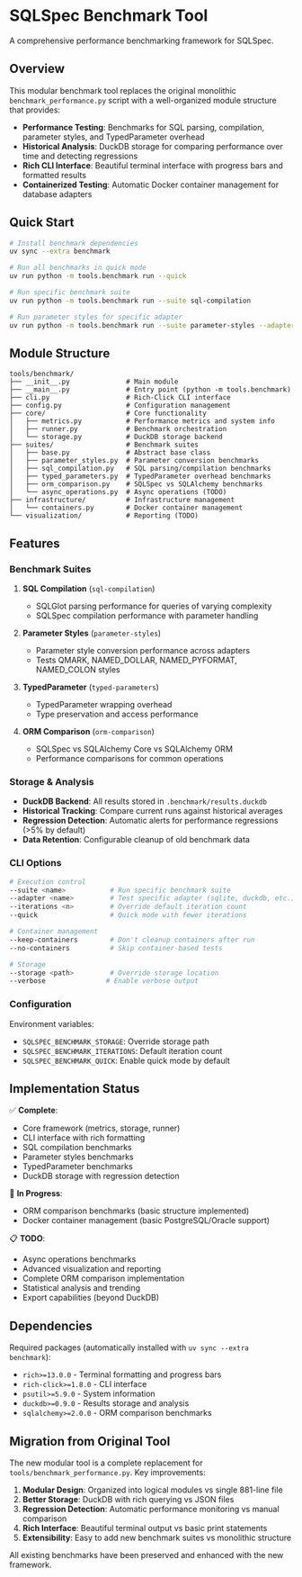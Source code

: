 # SQLSpec Benchmark Tool

A comprehensive performance benchmarking framework for SQLSpec.

## Overview

This modular benchmark tool replaces the original monolithic `benchmark_performance.py` script with a well-organized module structure that provides:

- **Performance Testing**: Benchmarks for SQL parsing, compilation, parameter styles, and TypedParameter overhead
- **Historical Analysis**: DuckDB storage for comparing performance over time and detecting regressions
- **Rich CLI Interface**: Beautiful terminal interface with progress bars and formatted results
- **Containerized Testing**: Automatic Docker container management for database adapters

## Quick Start

```bash
# Install benchmark dependencies
uv sync --extra benchmark

# Run all benchmarks in quick mode
uv run python -m tools.benchmark run --quick

# Run specific benchmark suite
uv run python -m tools.benchmark run --suite sql-compilation

# Run parameter styles for specific adapter
uv run python -m tools.benchmark run --suite parameter-styles --adapter sqlite
```

## Module Structure

```
tools/benchmark/
├── __init__.py              # Main module
├── __main__.py              # Entry point (python -m tools.benchmark)
├── cli.py                   # Rich-Click CLI interface
├── config.py                # Configuration management
├── core/                    # Core functionality
│   ├── metrics.py           # Performance metrics and system info
│   ├── runner.py            # Benchmark orchestration
│   └── storage.py           # DuckDB storage backend
├── suites/                  # Benchmark suites
│   ├── base.py              # Abstract base class
│   ├── parameter_styles.py  # Parameter conversion benchmarks
│   ├── sql_compilation.py   # SQL parsing/compilation benchmarks
│   ├── typed_parameters.py  # TypedParameter overhead benchmarks
│   ├── orm_comparison.py    # SQLSpec vs SQLAlchemy benchmarks
│   └── async_operations.py  # Async operations (TODO)
├── infrastructure/          # Infrastructure management
│   └── containers.py        # Docker container management
└── visualization/           # Reporting (TODO)
```

## Features

### Benchmark Suites

1. **SQL Compilation** (`sql-compilation`)
   - SQLGlot parsing performance for queries of varying complexity
   - SQLSpec compilation performance with parameter handling

2. **Parameter Styles** (`parameter-styles`)
   - Parameter style conversion performance across adapters
   - Tests QMARK, NAMED_DOLLAR, NAMED_PYFORMAT, NAMED_COLON styles

3. **TypedParameter** (`typed-parameters`)
   - TypedParameter wrapping overhead
   - Type preservation and access performance

4. **ORM Comparison** (`orm-comparison`)
   - SQLSpec vs SQLAlchemy Core vs SQLAlchemy ORM
   - Performance comparisons for common operations

### Storage & Analysis

- **DuckDB Backend**: All results stored in `.benchmark/results.duckdb`
- **Historical Tracking**: Compare current runs against historical averages
- **Regression Detection**: Automatic alerts for performance regressions (>5% by default)
- **Data Retention**: Configurable cleanup of old benchmark data

### CLI Options

```bash
# Execution control
--suite <name>           # Run specific benchmark suite
--adapter <name>         # Test specific adapter (sqlite, duckdb, etc.)
--iterations <n>         # Override default iteration count
--quick                  # Quick mode with fewer iterations

# Container management
--keep-containers        # Don't cleanup containers after run
--no-containers          # Skip container-based tests

# Storage
--storage <path>         # Override storage location
--verbose               # Enable verbose output
```

### Configuration

Environment variables:

- `SQLSPEC_BENCHMARK_STORAGE`: Override storage path
- `SQLSPEC_BENCHMARK_ITERATIONS`: Default iteration count
- `SQLSPEC_BENCHMARK_QUICK`: Enable quick mode by default

## Implementation Status

✅ **Complete**:

- Core framework (metrics, storage, runner)
- CLI interface with rich formatting
- SQL compilation benchmarks
- Parameter styles benchmarks
- TypedParameter benchmarks
- DuckDB storage with regression detection

🚧 **In Progress**:

- ORM comparison benchmarks (basic structure implemented)
- Docker container management (basic PostgreSQL/Oracle support)

📋 **TODO**:

- Async operations benchmarks
- Advanced visualization and reporting
- Complete ORM comparison implementation
- Statistical analysis and trending
- Export capabilities (beyond DuckDB)

## Dependencies

Required packages (automatically installed with `uv sync --extra benchmark`):

- `rich>=13.0.0` - Terminal formatting and progress bars
- `rich-click>=1.8.0` - CLI interface
- `psutil>=5.9.0` - System information
- `duckdb>=0.9.0` - Results storage and analysis
- `sqlalchemy>=2.0.0` - ORM comparison benchmarks

## Migration from Original Tool

The new modular tool is a complete replacement for `tools/benchmark_performance.py`. Key improvements:

1. **Modular Design**: Organized into logical modules vs single 881-line file
2. **Better Storage**: DuckDB with rich querying vs JSON files
3. **Regression Detection**: Automatic performance monitoring vs manual comparison
4. **Rich Interface**: Beautiful terminal output vs basic print statements
5. **Extensibility**: Easy to add new benchmark suites vs monolithic structure

All existing benchmarks have been preserved and enhanced with the new framework.
